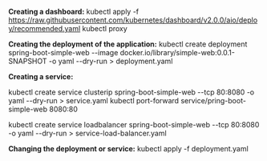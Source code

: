 **Creating a dashboard:**
kubectl apply -f https://raw.githubusercontent.com/kubernetes/dashboard/v2.0.0/aio/deploy/recommended.yaml
kubectl proxy

**Creating the deployment of the application:**
kubectl create deployment spring-boot-simple-web --image docker.io/library/simple-web:0.0.1-SNAPSHOT -o yaml --dry-run > deployment.yaml

**Creating a service:**

kubectl create service clusterip spring-boot-simple-web --tcp 80:8080 -o yaml --dry-run > service.yaml
kubectl port-forward service/pring-boot-simple-web 8080:80

kubectl create service loadbalancer spring-boot-simple-web --tcp 80:8080 -o yaml --dry-run > service-load-balancer.yaml

**Changing the deployment or service:**
kubectl apply -f deployment.yaml

